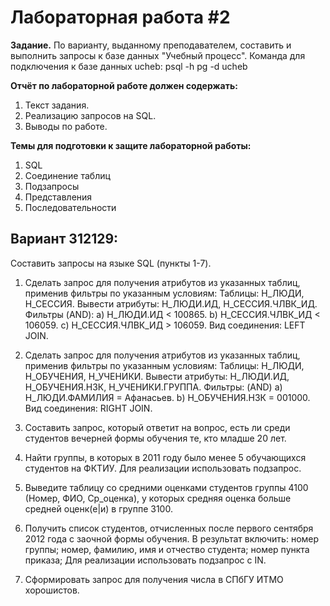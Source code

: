 # Лабораторная работа #2

**Задание.**
По варианту, выданному преподавателем, составить и выполнить запросы к базе данных "Учебный процесс".
Команда для подключения к базе данных ucheb:
psql -h pg -d ucheb

**Отчёт по лабораторной работе должен содержать:**
1. Текст задания.
2. Реализацию запросов на SQL.
3. Выводы по работе.

**Темы для подготовки к защите лабораторной работы:**
1. SQL
2. Соединение таблиц
3. Подзапросы
4. Представления
5. Последовательности

## Вариант 312129:
Составить запросы на языке SQL (пункты 1-7).

1. Сделать запрос для получения атрибутов из указанных таблиц, применив фильтры по указанным условиям:
Таблицы: Н_ЛЮДИ, Н_СЕССИЯ.
Вывести атрибуты: Н_ЛЮДИ.ИД, Н_СЕССИЯ.ЧЛВК_ИД.
Фильтры (AND):
a) Н_ЛЮДИ.ИД < 100865.
b) Н_СЕССИЯ.ЧЛВК_ИД < 106059.
c) Н_СЕССИЯ.ЧЛВК_ИД > 106059.
Вид соединения: LEFT JOIN.

3. Сделать запрос для получения атрибутов из указанных таблиц, применив фильтры по указанным условиям:
Таблицы: Н_ЛЮДИ, Н_ОБУЧЕНИЯ, Н_УЧЕНИКИ.
Вывести атрибуты: Н_ЛЮДИ.ИД, Н_ОБУЧЕНИЯ.НЗК, Н_УЧЕНИКИ.ГРУППА.
Фильтры: (AND)
a) Н_ЛЮДИ.ФАМИЛИЯ = Афанасьев.
b) Н_ОБУЧЕНИЯ.НЗК = 001000.
Вид соединения: RIGHT JOIN.
3. Составить запрос, который ответит на вопрос, есть ли среди студентов вечерней формы обучения те, кто младше 20 лет.
4. Найти группы, в которых в 2011 году было менее 5 обучающихся студентов на ФКТИУ.
Для реализации использовать подзапрос.
5. Выведите таблицу со средними оценками студентов группы 4100 (Номер, ФИО, Ср_оценка), у которых средняя оценка больше средней оценк(е|и) в группе 3100.
6. Получить список студентов, отчисленных после первого сентября 2012 года с заочной формы обучения. В результат включить:
номер группы;
номер, фамилию, имя и отчество студента;
номер пункта приказа;
Для реализации использовать подзапрос с IN.
7. Сформировать запрос для получения числа в СПбГУ ИТМО хорошистов.
